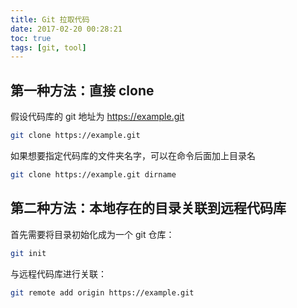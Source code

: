 ```yaml
---
title: Git 拉取代码
date: 2017-02-20 00:28:21
toc: true
tags: [git, tool]
---
```



## 第一种方法：直接 clone

假设代码库的 git 地址为 https://example.git

```bash
git clone https://example.git 
```

如果想要指定代码库的文件夹名字，可以在命令后面加上目录名

```bash
git clone https://example.git dirname 

```

## 第二种方法：本地存在的目录关联到远程代码库

首先需要将目录初始化成为一个 git 仓库：

```bash
git init
```

与远程代码库进行关联：

```bash
git remote add origin https://example.git
```

